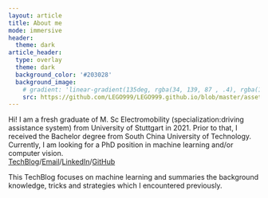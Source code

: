 ```yaml
---
layout: article
title: About me
mode: immersive
header:
  theme: dark
article_header:
  type: overlay
  theme: dark
  background_color: '#203028'
  background_image:
    # gradient: 'linear-gradient(135deg, rgba(34, 139, 87 , .4), rgba(139, 34, 139, .4))'
    src: https://github.com/LEGO999/LEGO999.github.io/blob/master/assets/images/P1080134.jpg
---
```

<!-- more -->

<!-- ---
layout: article
titles:
  # @start locale config
  en      : &EN       About
  en-GB   : *EN
  en-US   : *EN
  en-CA   : *EN
  en-AU   : *EN
  zh-Hans : &ZH_HANS  关于
  zh      : *ZH_HANS
  zh-CN   : *ZH_HANS
  zh-SG   : *ZH_HANS
  zh-Hant : &ZH_HANT  關於
  zh-TW   : *ZH_HANT
  zh-HK   : *ZH_HANT
  ko      : &KO       소개
  ko-KR   : *KO
  fr      : &FR       À propos
  fr-BE   : *FR
  fr-CA   : *FR
  fr-CH   : *FR
  fr-FR   : *FR
  fr-LU   : *FR
  # @end locale config
key: page-about
--- -->
<!-- ## Liangyu Zhong ## -->

Hi! I am a fresh graduate of M. Sc Electromobility (specialization:driving assistance system) from University of Stuttgart in 2021. Prior to that, I received the Bachelor degree from South China University of Technology. Currently, I am looking for a PhD position in machine learning and/or computer vision.   
[TechBlog](./archive.html)/[Email](mailto:zhonglyu@gmail.com)/[LinkedIn](https://www.linkedin.com/in/liangyu-zhong-604967123/)/[GitHub](https://github.com/LEGO999)   
<!-- ## This blog ## -->
This TechBlog focuses on machine learning and summaries the background knowledge, tricks and strategies which I encountered previously.
